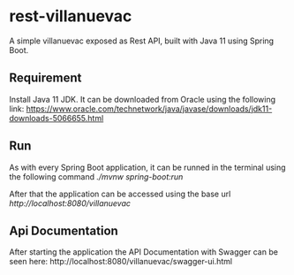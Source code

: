 # rest-villanuevac
A simple villanuevac exposed as Rest API, built with Java 11 using Spring Boot.

## Requirement
Install Java 11 JDK. It can be downloaded from Oracle using the following link: https://www.oracle.com/technetwork/java/javase/downloads/jdk11-downloads-5066655.html 

## Run
As with every Spring Boot application, it can be runned in the terminal using the following command *./mvnw spring-boot:run*

After that the application can be accessed using the base url *http://localhost:8080/villanuevac*

## Api Documentation
After starting the application the API Documentation with Swagger can be seen here: http://localhost:8080/villanuevac/swagger-ui.html


